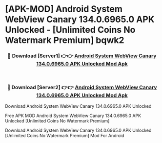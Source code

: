 # [APK-MOD] Android System WebView Canary 134.0.6965.0 APK Unlocked - [Unlimited Coins No Watermark Premium] bqwk2



<div align="center">
<h3>🔴 Download [Server1] 👉👉 <a href="https://momento.my/?title=Android_System_WebView_Canary_134.0.6965.0_APK_Unlocked">Android System WebView Canary 134.0.6965.0 APK Unlocked Mod Apk</a></h3><br>

<h3>🔴 Download [Server2] 👉👉 <a href="https://momento.my/?title=Android_System_WebView_Canary_134.0.6965.0_APK_Unlocked">Android System WebView Canary 134.0.6965.0 APK Unlocked Mod Apk</a></h3>
</div>



Download Android System WebView Canary 134.0.6965.0 APK Unlocked 

Free APK MOD Android System WebView Canary 134.0.6965.0 APK Unlocked [Unlimited Coins No Watermark Premium]

Download Android System WebView Canary 134.0.6965.0 APK Unlocked [Unlimited Coins No Watermark Premium] Mod For Android
